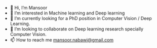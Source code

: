 - 👋 Hi, I’m Mansoor
- 👀 I’m interested in Machine learning and Deep learning
- 🌱 I’m currently looking for a PhD position in Computer Vision / Deep Learning.
- 💞️ I’m looking to collaborate on Deep learning research specially Computer Vision. 
- 📫 How to reach me mansoor.nabawi@gmail.com

<!---
Mansoorinho/Mansoorinho is a ✨ special ✨ repository because its `README.md` (this file) appears on your GitHub profile.
You can click the Preview link to take a look at your changes.
--->
